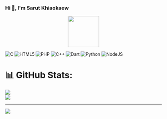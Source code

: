 ### Hi 👋, I'm Sarut Khiaokaew

<div id="header" align="center">
  <img src="https://media.giphy.com/media/M9gbBd9nbDrOTu1Mqx/giphy.gif" width="100"/>
</div>

![C](https://img.shields.io/badge/c-%2300599C.svg?style=for-the-badge&logo=c&logoColor=white) ![HTML5](https://img.shields.io/badge/html5-%23E34F26.svg?style=for-the-badge&logo=html5&logoColor=white) ![PHP](https://img.shields.io/badge/php-%23777BB4.svg?style=for-the-badge&logo=php&logoColor=white) ![C++](https://img.shields.io/badge/c++-%2300599C.svg?style=for-the-badge&logo=c%2B%2B&logoColor=white) ![Dart](https://img.shields.io/badge/dart-%230175C2.svg?style=for-the-badge&logo=dart&logoColor=white) ![Python](https://img.shields.io/badge/python-3670A0?style=for-the-badge&logo=python&logoColor=ffdd54) ![NodeJS](https://img.shields.io/badge/node.js-6DA55F?style=for-the-badge&logo=node.js&logoColor=white)
# 📊 GitHub Stats:
![](https://github-readme-stats.vercel.app/api?username=rkrocky007&theme=radical&hide_border=false&include_all_commits=false&count_private=false)<br/>
![](https://github-readme-streak-stats.herokuapp.com/?user=rkrocky007&theme=radical&hide_border=false)<br/>
<!--
![](https://github-readme-stats.vercel.app/api/top-langs/?username=rkrocky007&theme=radical&hide_border=false&include_all_commits=false&count_private=false&layout=compact)
-->
---
[![](https://visitcount.itsvg.in/api?id=rkrocky007&icon=0&color=0)](https://visitcount.itsvg.in)

<!-- Proudly created with GPRM ( https://gprm.itsvg.in ) -->
